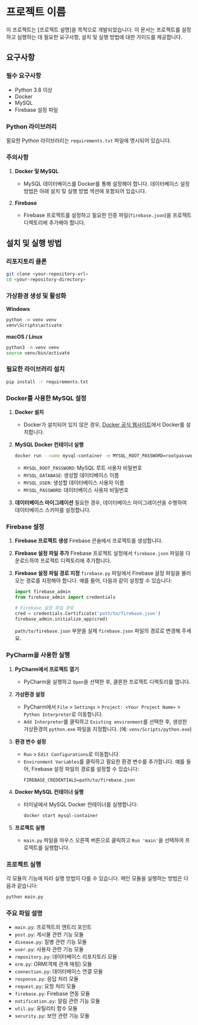 
# 프로젝트 이름

이 프로젝트는 [프로젝트 설명]을 목적으로 개발되었습니다. 이 문서는 프로젝트를 설정하고 실행하는 데 필요한 요구사항, 설치 및 실행 방법에 대한 가이드를 제공합니다.

## 요구사항

### 필수 요구사항

- Python 3.8 이상
- Docker
- MySQL
- Firebase 설정 파일

### Python 라이브러리

필요한 Python 라이브러리는 `requirements.txt` 파일에 명시되어 있습니다.

### 주의사항

1. **Docker 및 MySQL**
   - MySQL 데이터베이스를 Docker를 통해 설정해야 합니다. 데이터베이스 설정 방법은 아래 설치 및 실행 방법 섹션에 포함되어 있습니다.

2. **Firebase**
   - Firebase 프로젝트를 설정하고 필요한 인증 파일(`firebase.json`)을 프로젝트 디렉토리에 추가해야 합니다.

## 설치 및 실행 방법

### 리포지토리 클론

```bash
git clone <your-repository-url>
cd <your-repository-directory>
```

### 가상환경 생성 및 활성화

**Windows**
  ```bash
  python -m venv venv
  venv\Scripts\activate
  ```
**macOS / Linux**
  ```bash
  python3 -m venv venv
  source venv/bin/activate
  ```

### 필요한 라이브러리 설치

```bash
pip install -r requirements.txt
```

### Docker를 사용한 MySQL 설정

1. **Docker 설치**
   - Docker가 설치되어 있지 않은 경우, [Docker 공식 웹사이트](https://www.docker.com/)에서 Docker를 설치합니다.

2. **MySQL Docker 컨테이너 실행**

   ```bash
   docker run --name mysql-container -e MYSQL_ROOT_PASSWORD=rootpassword -e MYSQL_DATABASE=yourdatabase -e MYSQL_USER=user -e MYSQL_PASSWORD=password -p 3306:3306 -d mysql:latest
   ```

   - `MYSQL_ROOT_PASSWORD`: MySQL 루트 사용자 비밀번호
   - `MYSQL_DATABASE`: 생성할 데이터베이스 이름
   - `MYSQL_USER`: 생성할 데이터베이스 사용자 이름
   - `MYSQL_PASSWORD`: 데이터베이스 사용자 비밀번호

3. **데이터베이스 마이그레이션**
   필요한 경우, 데이터베이스 마이그레이션을 수행하여 데이터베이스 스키마를 설정합니다.

### Firebase 설정

1. **Firebase 프로젝트 생성**
   Firebase 콘솔에서 프로젝트를 생성합니다.

2. **Firebase 설정 파일 추가**
   Firebase 프로젝트 설정에서 `firebase.json` 파일을 다운로드하여 프로젝트 디렉토리에 추가합니다.

3. **Firebase 설정 파일 경로 지정**
   `firebase.py` 파일에서 Firebase 설정 파일을 불러오는 경로를 지정해야 합니다. 예를 들어, 다음과 같이 설정할 수 있습니다:

   ```python
   import firebase_admin
   from firebase_admin import credentials

   # Firebase 설정 파일 경로
   cred = credentials.Certificate('path/to/firebase.json')
   firebase_admin.initialize_app(cred)
   ```

   `path/to/firebase.json` 부분을 실제 `firebase.json` 파일의 경로로 변경해 주세요.

### PyCharm을 사용한 실행

1. **PyCharm에서 프로젝트 열기**
   - PyCharm을 실행하고 `Open`을 선택한 후, 클론한 프로젝트 디렉토리를 엽니다.

2. **가상환경 설정**
   - PyCharm에서 `File` > `Settings` > `Project: <Your Project Name>` > `Python Interpreter`로 이동합니다.
   - `Add Interpreter`를 클릭하고 `Existing environment`를 선택한 후, 생성한 가상환경의 `python.exe` 파일을 지정합니다. (예: `venv/Scripts/python.exe`)

3. **환경 변수 설정**
   - `Run` > `Edit Configurations`로 이동합니다.
   - `Environment Variables`를 클릭하고 필요한 환경 변수를 추가합니다. 예를 들어, Firebase 설정 파일의 경로를 설정할 수 있습니다:
     ```
     FIREBASE_CREDENTIALS=path/to/firebase.json
     ```

4. **Docker MySQL 컨테이너 실행**
   - 터미널에서 MySQL Docker 컨테이너를 실행합니다:
     ```bash
     docker start mysql-container
     ```

5. **프로젝트 실행**
   - `main.py` 파일을 마우스 오른쪽 버튼으로 클릭하고 `Run 'main'`을 선택하여 프로젝트를 실행합니다.

### 프로젝트 실행

각 모듈의 기능에 따라 실행 방법이 다를 수 있습니다. 메인 모듈을 실행하는 방법은 다음과 같습니다:

```bash
python main.py
```

### 주요 파일 설명

- `main.py`: 프로젝트의 엔트리 포인트
- `post.py`: 게시물 관련 기능 모듈
- `disease.py`: 질병 관련 기능 모듈
- `user.py`: 사용자 관련 기능 모듈
- `repository.py`: 데이터베이스 리포지토리 모듈
- `orm.py`: ORM(객체 관계 매핑) 모듈
- `connection.py`: 데이터베이스 연결 모듈
- `response.py`: 응답 처리 모듈
- `request.py`: 요청 처리 모듈
- `firebase.py`: Firebase 연동 모듈
- `notification.py`: 알림 관련 기능 모듈
- `util.py`: 유틸리티 함수 모듈
- `security.py`: 보안 관련 기능 모듈
